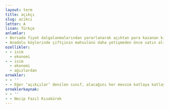 ```yaml
---
layout: term
title: açıkçı
slug: acikci
letter: A
lisan: Türkçe
anlamlar:
- Borsada fiyat dalgalanmalarından yararlanarak açıktan para kazanan kimse
- Anadolu köylerinde çiftçinin mahsulünü daha yetişmeden önce satın alıp bedelini peşin ödeyen ve böylece büyük kâr sağlayan tüccar
ozellikler:
- - isim
  - ekonomi
- - isim
  - ekonomi
  - ağızlardan
ornekler:
- - ''
- - Eğer ‘açıkçılar’ denilen sınıf, alacağını her mevsim katlaya katlaya gidiyorsa yaptığı en kötü tarafından tefeciliktir ve bu her bakımdan kötüdür.
orneklerkaynak:
- - ''
- - Necip Fazıl Kısakürek
---
```

